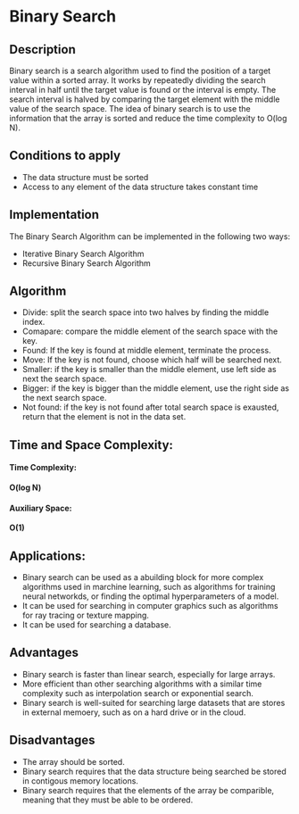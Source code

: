 # Binary Search

## Description

Binary search is a search algorithm used to find the position of a target value within a sorted array. It works by repeatedly dividing the search interval in half until the target value is found or the interval is empty. The search interval is halved by comparing the target element with the middle value of the search space. The idea of binary search is to use the information that the array is sorted and reduce the time complexity to O(log N).

## Conditions to apply

- The data structure must be sorted
- Access to any element of the data structure takes constant time

## Implementation

The Binary Search Algorithm can be implemented in the following two ways:

- Iterative Binary Search Algorithm
- Recursive Binary Search Algorithm

## Algorithm

- Divide: split the search space into two halves by finding the middle index.
- Comapare: compare the middle element of the search space with the key.
- Found: If the key is found at middle element, terminate the process.
- Move: If the key is not found, choose which half will be searched next.
- Smaller: if the key is smaller than the middle element, use left side as next the search space.
- Bigger: if the key is bigger than the middle element, use the right side as the next search space.
- Not found: if the key is not found after total search space is exausted, return that the element is not in the data set.

## Time and Space Complexity:

#### Time Complexity:

**O(log N)**

#### Auxiliary Space:

**O(1)**

## Applications:

- Binary search can be used as a abuilding block for more complex algorithms used in marchine learning, such as algorithms for training neural networkds, or finding the optimal hyperparameters of a model.
- It can be used for searching in computer graphics such as algorithms for ray tracing or texture mapping.
- It can be used for searching a database.

## Advantages

- Binary search is faster than linear search, especially for large arrays.
- More efficient than other searching algorithms with a similar time complexity such as interpolation search or exponential search.
- Binary search is well-suited for searching large datasets that are stores in external memoery, such as on a hard drive or in the cloud.

## Disadvantages

- The array should be sorted.
- Binary search requires that the data structure being searched be stored in contigous memory locations.
- Binary search requires that the elements of the array be comparible, meaning that they must be able to be ordered.